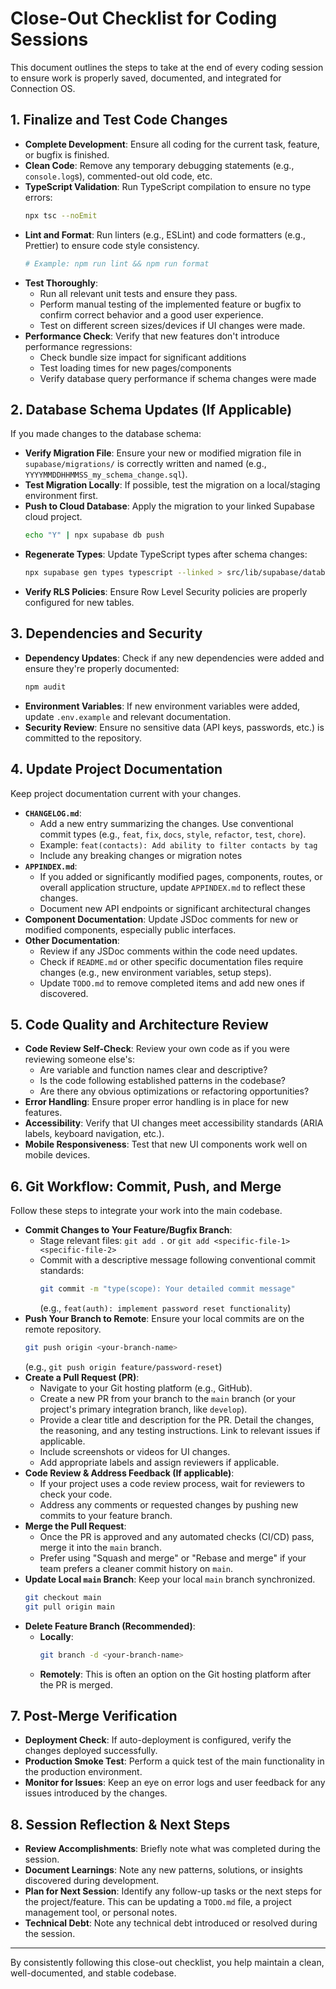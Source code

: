 # Close-Out Checklist for Coding Sessions

This document outlines the steps to take at the end of every coding session to ensure work is properly saved, documented, and integrated for Connection OS.

## 1. Finalize and Test Code Changes

- **Complete Development**: Ensure all coding for the current task, feature, or bugfix is finished.
- **Clean Code**: Remove any temporary debugging statements (e.g., `console.log`s), commented-out old code, etc.
- **TypeScript Validation**: Run TypeScript compilation to ensure no type errors:
  ```bash
  npx tsc --noEmit
  ```
- **Lint and Format**: Run linters (e.g., ESLint) and code formatters (e.g., Prettier) to ensure code style consistency.
  ```bash
  # Example: npm run lint && npm run format
  ```
- **Test Thoroughly**:
    - Run all relevant unit tests and ensure they pass.
    - Perform manual testing of the implemented feature or bugfix to confirm correct behavior and a good user experience.
    - Test on different screen sizes/devices if UI changes were made.
- **Performance Check**: Verify that new features don't introduce performance regressions:
    - Check bundle size impact for significant additions
    - Test loading times for new pages/components
    - Verify database query performance if schema changes were made

## 2. Database Schema Updates (If Applicable)

If you made changes to the database schema:

- **Verify Migration File**: Ensure your new or modified migration file in `supabase/migrations/` is correctly written and named (e.g., `YYYYMMDDHHMMSS_my_schema_change.sql`).
- **Test Migration Locally**: If possible, test the migration on a local/staging environment first.
- **Push to Cloud Database**: Apply the migration to your linked Supabase cloud project.
  ```bash
  echo "Y" | npx supabase db push
  ```
- **Regenerate Types**: Update TypeScript types after schema changes:
  ```bash
  npx supabase gen types typescript --linked > src/lib/supabase/database.types.ts
  ```
- **Verify RLS Policies**: Ensure Row Level Security policies are properly configured for new tables.

## 3. Dependencies and Security

- **Dependency Updates**: Check if any new dependencies were added and ensure they're properly documented:
  ```bash
  npm audit
  ```
- **Environment Variables**: If new environment variables were added, update `.env.example` and relevant documentation.
- **Security Review**: Ensure no sensitive data (API keys, passwords, etc.) is committed to the repository.

## 4. Update Project Documentation

Keep project documentation current with your changes.

- **`CHANGELOG.md`**:
    - Add a new entry summarizing the changes. Use conventional commit types (e.g., `feat`, `fix`, `docs`, `style`, `refactor`, `test`, `chore`).
    - Example: `feat(contacts): Add ability to filter contacts by tag`
    - Include any breaking changes or migration notes
- **`APPINDEX.md`**:
    - If you added or significantly modified pages, components, routes, or overall application structure, update `APPINDEX.md` to reflect these changes.
    - Document new API endpoints or significant architectural changes
- **Component Documentation**: Update JSDoc comments for new or modified components, especially public interfaces.
- **Other Documentation**:
    - Review if any JSDoc comments within the code need updates.
    - Check if `README.md` or other specific documentation files require changes (e.g., new environment variables, setup steps).
    - Update `TODO.md` to remove completed items and add new ones if discovered.

## 5. Code Quality and Architecture Review

- **Code Review Self-Check**: Review your own code as if you were reviewing someone else's:
    - Are variable and function names clear and descriptive?
    - Is the code following established patterns in the codebase?
    - Are there any obvious optimizations or refactoring opportunities?
- **Error Handling**: Ensure proper error handling is in place for new features.
- **Accessibility**: Verify that UI changes meet accessibility standards (ARIA labels, keyboard navigation, etc.).
- **Mobile Responsiveness**: Test that new UI components work well on mobile devices.

## 6. Git Workflow: Commit, Push, and Merge

Follow these steps to integrate your work into the main codebase.

- **Commit Changes to Your Feature/Bugfix Branch**:
    - Stage relevant files: `git add .` or `git add <specific-file-1> <specific-file-2>`
    - Commit with a descriptive message following conventional commit standards:
      ```bash
      git commit -m "type(scope): Your detailed commit message"
      ```
      (e.g., `feat(auth): implement password reset functionality`)
- **Push Your Branch to Remote**: Ensure your local commits are on the remote repository.
  ```bash
  git push origin <your-branch-name>
  ```
  (e.g., `git push origin feature/password-reset`)
- **Create a Pull Request (PR)**:
    - Navigate to your Git hosting platform (e.g., GitHub).
    - Create a new PR from your branch to the `main` branch (or your project's primary integration branch, like `develop`).
    - Provide a clear title and description for the PR. Detail the changes, the reasoning, and any testing instructions. Link to relevant issues if applicable.
    - Include screenshots or videos for UI changes.
    - Add appropriate labels and assign reviewers if applicable.
- **Code Review & Address Feedback (If applicable)**:
    - If your project uses a code review process, wait for reviewers to check your code.
    - Address any comments or requested changes by pushing new commits to your feature branch.
- **Merge the Pull Request**: 
    - Once the PR is approved and any automated checks (CI/CD) pass, merge it into the `main` branch.
    - Prefer using "Squash and merge" or "Rebase and merge" if your team prefers a cleaner commit history on `main`.
- **Update Local `main` Branch**: Keep your local `main` branch synchronized.
  ```bash
  git checkout main
  git pull origin main
  ```
- **Delete Feature Branch (Recommended)**:
    - **Locally**:
      ```bash
      git branch -d <your-branch-name>
      ```
    - **Remotely**: This is often an option on the Git hosting platform after the PR is merged.

## 7. Post-Merge Verification

- **Deployment Check**: If auto-deployment is configured, verify the changes deployed successfully.
- **Production Smoke Test**: Perform a quick test of the main functionality in the production environment.
- **Monitor for Issues**: Keep an eye on error logs and user feedback for any issues introduced by the changes.

## 8. Session Reflection & Next Steps

- **Review Accomplishments**: Briefly note what was completed during the session.
- **Document Learnings**: Note any new patterns, solutions, or insights discovered during development.
- **Plan for Next Session**: Identify any follow-up tasks or the next steps for the project/feature. This can be updating a `TODO.md` file, a project management tool, or personal notes.
- **Technical Debt**: Note any technical debt introduced or resolved during the session.

---

By consistently following this close-out checklist, you help maintain a clean, well-documented, and stable codebase. 
